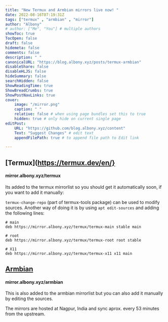 ```yaml
---
title: "New Termux and Armbian mirrors live now! "
date: 2022-08-16T07:19:31Z
tags: ["termux" , "armbian" , "mirror"]
author: "Albony"
# author: ["Me", "You"] # multiple authors
showToc: true
TocOpen: false
draft: false
hidemeta: false
comments: false
description: " "
canonicalURL: "https://blog.albony.xyz/posts/termux-armbian"
disableShare: false
disableHLJS: false
hideSummary: false
searchHidden: false
ShowReadingTime: true
ShowBreadCrumbs: true
ShowPostNavLinks: true
cover:
    image: "/mirror.png"
    caption: " "
    relative: false # when using page bundles set this to true
    hidden: true # only hide on current single page
editPost:
    URL: "https://github.com/blog.albony.xyz/content"
    Text: "Suggest Changes" # edit text
    appendFilePath: true # to append file path to Edit link

---
```

## [Termux](https://termux.dev/en/}

#### mirror.albony.xyz/termux
Its added to the termux mirrorlist so you should get it automatically soon, if you want to add it manually: 

`termux-change-repo` (part of termux-tools package) can be used to modify sources. 
Another way of doing it is by using `apt edit-sources` and adding the following lines:

``` 
# main
deb https://mirror.albony.xyz/termux/termux-main stable main

# root
deb https://mirror.albony.xyz/termux/termux-root root stable

# X11
deb https://mirror.albony.xyz/termux/termux-x11 x11 main

```

## [Armbian](https://www.armbian.com/)

#### mirror.albony.xyz/armbian

This is also added to the armbian mirrorlist but you can also add it manually by editing the sources. 

The mirrors are hosted at Nagpur, India and sync aprox. every 53 minutes from the upstream.


